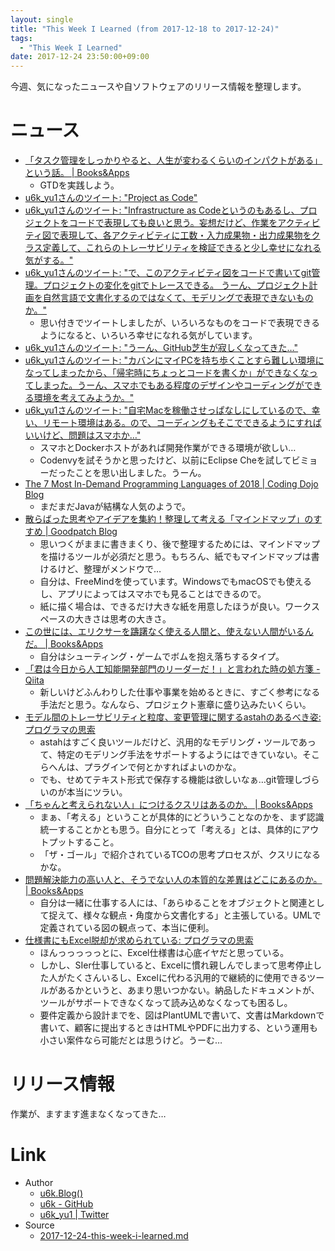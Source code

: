 ```yaml
---
layout: single
title: "This Week I Learned (from 2017-12-18 to 2017-12-24)"
tags:
  - "This Week I Learned"
date: 2017-12-24 23:50:00+09:00
---
```


今週、気になったニュースや自ソフトウェアのリリース情報を整理します。

# ニュース

- [「タスク管理をしっかりやると、人生が変わるくらいのインパクトがある」という話。 \| Books&Apps](http://blog.tinect.jp/?p=45701)
    - GTDを実践しよう。
- [u6k_yu1さんのツイート: "Project as Code"](https://twitter.com/u6k_yu1/status/944185242700730368)
- [u6k_yu1さんのツイート: "Infrastructure as Codeというのもあるし、プロジェクトをコードで表現しても良いと思う。妄想だけど、作業をアクティビティ図で表現して、各アクティビティに工数・入力成果物・出力成果物をクラス定義して、これらのトレーサビリティを検証できると少し幸せになれる気がする。"](https://twitter.com/u6k_yu1/status/944564771474391040)
- [u6k_yu1さんのツイート: "で、このアクティビティ図をコードで書いてgit管理。プロジェクトの変化をgitでトレースできる。 うーん、プロジェクト計画を自然言語で文書化するのではなくて、モデリングで表現できないものか。"](https://twitter.com/u6k_yu1/status/944565301517082625)
    - 思い付きでツイートしましたが、いろいろなものをコードで表現できるようになると、いろいろ幸せになれる気がしています。
- [u6k_yu1さんのツイート: "うーん、GitHub芝生が寂しくなってきた…"](https://twitter.com/u6k_yu1/status/944561936804409344)
- [u6k_yu1さんのツイート: "カバンにマイPCを持ち歩くことすら難しい環境になってしまったから、「帰宅時にちょっとコードを書くか」ができなくなってしまった。うーん、スマホでもある程度のデザインやコーディングができる環境を考えてみようか。"](https://twitter.com/u6k_yu1/status/944562391462768640)
- [u6k_yu1さんのツイート: "自宅Macを稼働させっぱなしにしているので、幸い、リモート環境はある。ので、コーディングもそこでできるようにすればいいけど、問題はスマホか…"](https://twitter.com/u6k_yu1/status/944562610313162752)
    - スマホとDockerホストがあれば開発作業ができる環境が欲しい…
    - Codenvyを試そうかと思ったけど、以前にEclipse Cheを試してビミョーだったことを思い出しました。うーん。
- [The 7 Most In-Demand Programming Languages of 2018 \| Coding Dojo Blog](http://www.codingdojo.com/blog/7-most-in-demand-programming-languages-of-2018/)
    - まだまだJavaが結構な人気のようで。
- [散らばった思考やアイデアを集約！整理して考える「マインドマップ」のすすめ \| Goodpatch Blog](https://goodpatch.com/blog/recommend-mindmap-tools/)
    - 思いつくがままに書きまくり、後で整理するためには、マインドマップを描けるツールが必須だと思う。もちろん、紙でもマインドマップは書けるけど、整理がメンドウで…
    - 自分は、FreeMindを使っています。WindowsでもmacOSでも使えるし、アプリによってはスマホでも見ることはできるので。
    - 紙に描く場合は、できるだけ大きな紙を用意したほうが良い。ワークスペースの大きさは思考の大きさ。
- [この世には、エリクサーを躊躇なく使える人間と、使えない人間がいるんだ。 \| Books&Apps](http://blog.tinect.jp/?p=45903)
    - 自分はシューティング・ゲームでボムを抱え落ちするタイプ。
- [「君は今日から人工知能開発部門のリーダーだ！」と言われた時の処方箋 - Qiita](https://qiita.com/icoxfog417/items/d0319d2208ab4adf956b)
    - 新しいけどふんわりした仕事や事業を始めるときに、すごく参考になる手法だと思う。なんなら、プロジェクト憲章に盛り込みたいくらい。
- [モデル間のトレーサビリティと粒度、変更管理に関するastahのあるべき姿: プログラマの思索](http://forza.cocolog-nifty.com/blog/2017/12/astah-b8ec.html)
    - astahはすごく良いツールだけど、汎用的なモデリング・ツールであって、特定のモデリング手法をサポートするようにはできていない。そこらへんは、プラグインで何とかすればよいのかな。
    - でも、せめてテキスト形式で保存する機能は欲しいなぁ…git管理しづらいのが本当にツラい。
- [「ちゃんと考えられない人」につけるクスリはあるのか。 \| Books&Apps](http://blog.tinect.jp/?p=45946)
    - まぁ、「考える」ということが具体的にどういうことなのかを、まず認識統一することかとも思う。自分にとって「考える」とは、具体的にアウトプットすること。
    - 「ザ・ゴール」で紹介されているTCOの思考プロセスが、クスリになるかな。
- [問題解決能力の高い人と、そうでない人の本質的な差異はどこにあるのか。 \| Books&Apps](http://blog.tinect.jp/?p=42963)
    - 自分は一緒に仕事する人には、「あらゆることをオブジェクトと関連として捉えて、様々な観点・角度から文書化する」と主張している。UMLで定義されている図の観点って、本当に便利。
- [仕様書にもExcel脱却が求められている: プログラマの思索](http://forza.cocolog-nifty.com/blog/2017/12/excel-2b1e.html)
    - ほんっっっっっとに、Excel仕様書は心底イヤだと思っている。
    - しかし、SIer仕事していると、Excelに慣れ親しんでしまって思考停止した人がたくさんいるし、Excelに代わる汎用的で継続的に使用できるツールがあるかというと、あまり思いつかない。納品したドキュメントが、ツールがサポートできなくなって読み込めなくなっても困るし。
    - 要件定義から設計までを、図はPlantUMLで書いて、文書はMarkdownで書いて、顧客に提出するときはHTMLやPDFに出力する、という運用も小さい案件なら可能だとは思うけど。うーむ…

# リリース情報

作業が、ますます進まなくなってきた…

# Link

- Author
    - [u6k.Blog()](https://blog.u6k.me/)
    - [u6k - GitHub](https://github.com/u6k)
    - [u6k_yu1 \| Twitter](https://twitter.com/u6k_yu1)
- Source
    - [2017-12-24-this-week-i-learned.md](https://github.com/u6k/blog/blob/master/_posts/2017-12-24-this-week-i-learned.md)
